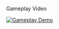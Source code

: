 Gameplay Video 

[![Gameplay Demo](https://img.youtube.com/vi/dQw4w9WgXcQ/0.jpg)](https://youtu.be/UVh9DQO9u8Y)
